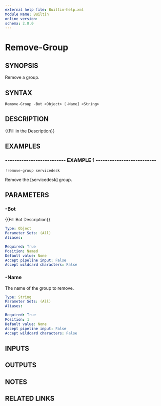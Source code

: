 ```yaml
---
external help file: Builtin-help.xml
Module Name: Builtin
online version: 
schema: 2.0.0
---
```


# Remove-Group

## SYNOPSIS
Remove a group.

## SYNTAX

```
Remove-Group -Bot <Object> [-Name] <String>
```

## DESCRIPTION
{{Fill in the Description}}

## EXAMPLES

### -------------------------- EXAMPLE 1 --------------------------
```
!remove-group servicedesk
```

Remove the \[servicedesk\] group.

## PARAMETERS

### -Bot
{{Fill Bot Description}}

```yaml
Type: Object
Parameter Sets: (All)
Aliases: 

Required: True
Position: Named
Default value: None
Accept pipeline input: False
Accept wildcard characters: False
```

### -Name
The name of the group to remove.

```yaml
Type: String
Parameter Sets: (All)
Aliases: 

Required: True
Position: 1
Default value: None
Accept pipeline input: False
Accept wildcard characters: False
```

## INPUTS

## OUTPUTS

## NOTES

## RELATED LINKS

